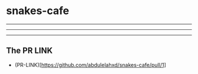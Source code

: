 # snakes-cafe

<hr>
<hr>
<hr>

## The PR LINK

* (PR-LINK)[https://github.com/abdulelahxd/snakes-cafe/pull/1]